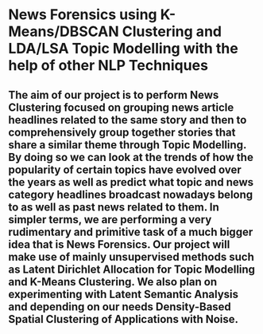 # News Forensics using K-Means/DBSCAN Clustering and LDA/LSA Topic Modelling with the help of other NLP Techniques
## The aim of our project is to perform News Clustering focused on grouping news article headlines related to the same story and then to comprehensively group together stories that share a similar theme through Topic Modelling. By doing so we can look at the trends of how the popularity of certain topics have evolved over the years as well as predict what topic and news category headlines broadcast nowadays belong to as well as past news related to them. In simpler terms, we are performing a very rudimentary and primitive task of a much bigger idea that is News Forensics. Our project will make use of mainly unsupervised methods such as Latent Dirichlet Allocation for Topic Modelling and K-Means Clustering. We also plan on experimenting with Latent Semantic Analysis and depending on our needs Density-Based Spatial Clustering of Applications with Noise.
